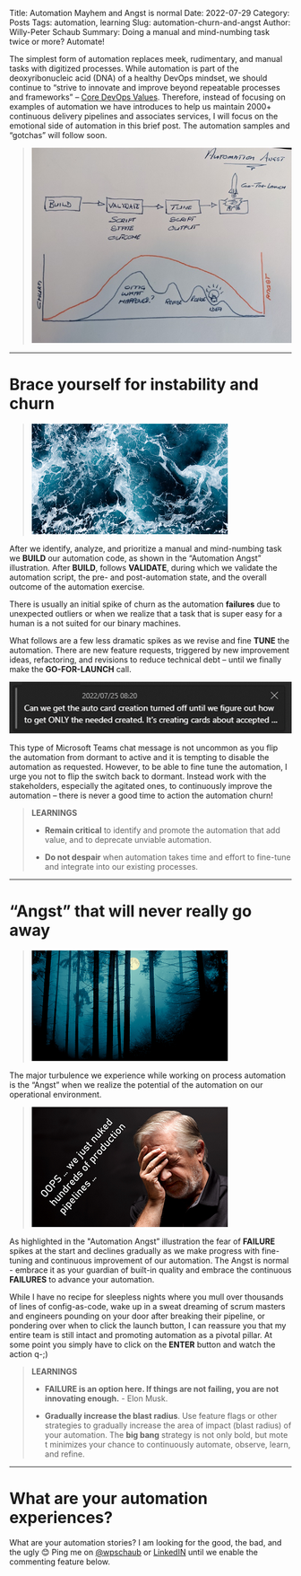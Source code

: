 Title: Automation Mayhem and Angst is normal
Date: 2022-07-29
Category: Posts
Tags: automation, learning 
Slug: automation-churn-and-angst
Author: Willy-Peter Schaub
Summary: Doing a manual and mind-numbing task twice or more? Automate!

The simplest form of automation replaces meek, rudimentary, and manual tasks with digitized processes. While automation is part of the deoxyribonucleic acid (DNA) of a healthy DevOps mindset, we should continue to “strive to innovate and improve beyond repeatable processes and frameworks” – [Core DevOps Values]( https://www.tactec.ca/devops-core-values). Therefore, instead of focusing on examples of automation we have introduces to help us maintain 2000+ continuous delivery pipelines and associates services, I will focus on the emotional side of automation in this brief post. The automation samples and “gotchas” will follow soon.

> ![Angst Chart](../images/automation-churn-and-angst-3.jpg)

---

# Brace yourself for instability and churn

> ![Churn](../images/automation-churn-and-angst-1.png)

After we identify, analyze, and prioritize a manual and mind-numbing task we **BUILD** our automation code, as shown in the “Automation Angst” illustration. After **BUILD**, follows **VALIDATE**, during which we validate the automation script, the pre- and post-automation state, and the overall outcome of the automation exercise. 

There is usually an initial spike of churn as the automation **failures** due to unexpected outliers or when we realize that a task that is super easy for a human is a not suited for our binary machines.

What follows are a few less dramatic spikes as we revise and fine **TUNE** the automation. There are new feature requests, triggered by new improvement ideas, refactoring, and revisions to reduce technical debt – until we finally make the **GO-FOR-LAUNCH** call.

![Turn it off](../images/automation-churn-and-angst-3.png)

This type of Microsoft Teams chat message is not uncommon as you flip the automation from dormant to active and it is tempting to disable the automation as requested. However, to be able to fine tune the automation, I urge you not to flip the switch back to dormant. Instead work with the stakeholders, especially the agitated ones, to continuously improve the automation – there is never a good time to action the automation churn! 

> **LEARNINGS**
>
> - **Remain critical** to identify and promote the automation that add value, and to deprecate unviable automation.
>
> - **Do not despair** when automation takes time and effort to fine-tune and integrate into our existing processes. 
>

---

# “Angst” that will never really go away

> ![Angst](../images/automation-churn-and-angst-2.png)

The major turbulence we experience while working on process automation is the “Angst” when we realize the potential of the automation on our operational environment.

> ![Oops](../images/automation-churn-and-angst-4.png)

As highlighted in the "Automation Angst” illustration the fear of **FAILURE** spikes at the start and declines gradually as we make progress with fine-tuning and continuous improvement of our automation. The Angst is normal - embrace it as your guardian of built-in quality and embrace the continuous **FAILURES** to advance your automation.

While I have no recipe for sleepless nights where you mull over thousands of lines of config-as-code, wake up in a sweat dreaming of scrum masters and engineers pounding on your door after breaking their pipeline, or pondering over when to click the launch button, I can reassure you that my entire team is still intact and promoting automation as a pivotal pillar. At some point you simply have to click on the **ENTER** button and watch the action q-;) 

> **LEARNINGS**
>
> - **FAILURE is an option here. If things are not failing, you are not innovating enough.** - Elon Musk.
>
> - **Gradually increase the blast radius**. Use feature flags or other strategies to gradually increase the area of impact (blast radius) of your automation. The **big bang** strategy is not only bold, but mote t minimizes your chance to continuously automate, observe, learn, and refine.
>

---

# What are your automation experiences?

What are your automation stories? I am looking for the good, the bad, and the ugly 😊 Ping me on [@wpschaub](https://twitter.com/wpschaub) or [LinkedIN](https://www.linkedin.com/in/wpschaub/) until we enable the commenting feature below.

